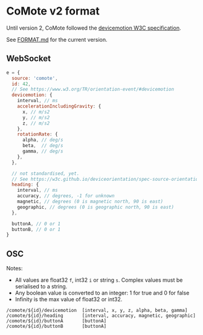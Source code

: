 # CoMote v2 format

Until version 2, CoMote followed the [devicemotion W3C specification](https://www.w3.org/TR/orientation-event/#devicemotion).

See [FORMAT.md](./FORMAT.md) for the current version.

## WebSocket

```javascript
e = {
  source: 'comote',
  id: 42,
  // See https://www.w3.org/TR/orientation-event/#devicemotion
  devicemotion: {
    interval, // ms
    accelerationIncludingGravity: {
      x, // m/s2
      y, // m/s2
      z, // m/s2
    }, 
    rotationRate: { 
      alpha, // deg/s
      beta,  // deg/s
      gamma, // deg/s
    },
  },

  // not standardised, yet. 
  // See https://w3c.github.io/deviceorientation/spec-source-orientation.html#worked-example
  heading: {
    interval, // ms
    accuracy, // degrees, -1 for unknown
    magnetic, // degrees (0 is magnetic north, 90 is east)
    geographic, // degrees (0 is geographic north, 90 is east)
  },

  buttonA, // 0 or 1
  buttonB, // 0 or 1 
}
```

## OSC

Notes:

- All values are float32 `f`, int32 `i` or string `s`. Complex values must be serialised to a string.
- Any boolean value is converted to an integer: 1 for true and 0 for false
- Infinity is the max value of float32 or int32.

```
/comote/${id}/devicemotion  [interval, x, y, z, alpha, beta, gamma]
/comote/${id}/heading       [interval, accuracy, magnetic, geographic]
/comote/${id}/buttonA       [buttonA]
/comote/${id}/buttonB       [buttonA]
```
